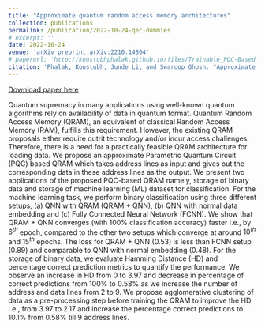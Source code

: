 ```yaml
---
title: "Approximate quantum random access memory architectures"
collection: publications
permalink: /publication/2022-10-24-qec-dummies
# excerpt: ''
date: 2022-10-24
venue: 'arXiv preprint arXiv:2210.14804'
# paperurl: 'http://koustubhphalak.github.io/files/Trainable_PQC-Based_QRAM_for_Quantum_Storage.pdf'
citation: 'Phalak, Koustubh, Junde Li, and Swaroop Ghosh. "Approximate quantum random access memory architectures." arXiv preprint arXiv:2210.14804 (2022).'
---
```


[Download paper here](http://koustubhphalak.github.io/files/Approx_QRAM_Architectures.pdf)

Quantum supremacy in many applications using well-known quantum algorithms rely on availability of data in quantum format. Quantum Random Access Memory (QRAM), an equivalent of classical Random Access Memory (RAM), fulfills this requirement. However, the existing QRAM proposals either require qutrit technology and/or incur access challenges. Therefore, there is a need for a practically feasible QRAM architecture for loading data.  We propose an approximate Parametric Quantum Circuit (PQC) based QRAM which takes address lines as input and gives out the corresponding data in these address lines as the output. We present two applications of the proposed PQC-based QRAM namely, storage of binary data and storage of machine learning (ML) dataset for classification. For the machine learning task, we perform binary classification using three different setups, (a) QNN with QRAM (QRAM + QNN), (b) QNN with normal data embedding and (c) Fully Connected Neural Network (FCNN). We show that QRAM + QNN converges (with 100\% classification accuracy) faster i.e., by $6^{th}$ epoch, compared to the other two setups which converge at around $10^{th}$ and $15^{th}$ epochs. The loss for QRAM + QNN (0.53) is less than FCNN setup (0.89) and comparable to QNN with normal embedding (0.48). For the storage of binary data, we evaluate Hamming Distance (HD) and percentage correct prediction metrics to quantify the performance. We observe an increase in HD from 0 to 3.97 and decrease in percentage of correct predictions from 100$\%$ to 0.58% as we increase the number of address and data lines from 2 to 9. We propose agglomerative clustering of data as a pre-processing step before training the QRAM to improve the HD i.e., from 3.97 to 2.17 and increase the percentage correct predictions to 10.1% from 0.58% till 9 address lines.